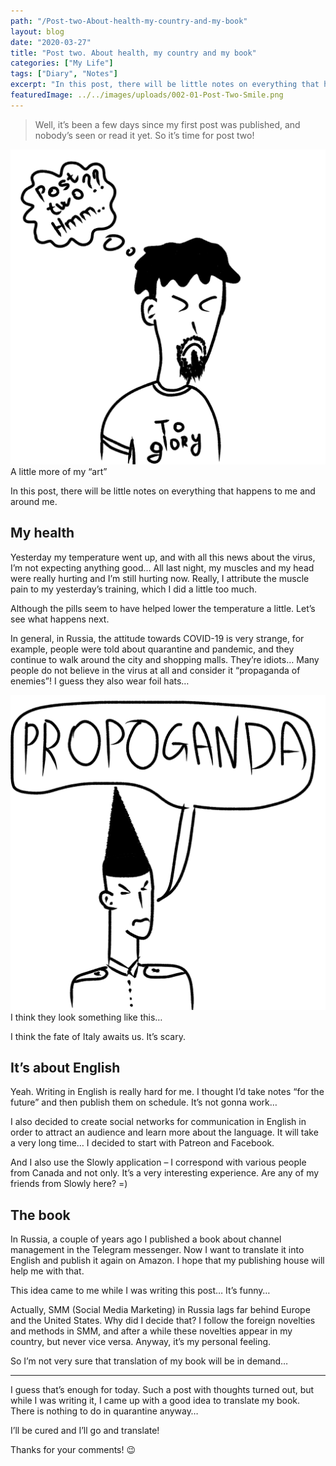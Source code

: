 ```yaml
---
path: "/Post-two-About-health-my-country-and-my-book"
layout: blog
date: "2020-03-27"
title: "Post two. About health, my country and my book"
categories: ["My Life"]
tags: ["Diary", "Notes"]
excerpt: "In this post, there will be little notes on everything that happens to me and around me.."
featuredImage: ../../images/uploads/002-01-Post-Two-Smile.png
---
```


> Well, it’s been a few days since my first post was published, and nobody’s seen or read it yet. So it’s time for post two!

![Post Two Smile](../../images/uploads/002-01-Post-Two-Smile.png "Post Two Smile")
A little more of my “art”

In this post, there will be little notes on everything that happens to me and around me.

## My health

Yesterday my temperature went up, and with all this news about the virus, I’m not expecting anything good… All last night, my muscles and my head were really hurting and I’m still hurting now. Really, I attribute the muscle pain to my yesterday’s training, which I did a little too much.

Although the pills seem to have helped lower the temperature a little. Let’s see what happens next.

In general, in Russia, the attitude towards COVID-19 is very strange, for example, people were told about quarantine and pandemic, and they continue to walk around the city and shopping malls. They’re idiots… Many people do not believe in the virus at all and consider it “propaganda of enemies”! I guess they also wear foil hats…

![Post Two Propoganda](../../images/uploads/002-02-Post-Two-Propoganda.png "Post Two Propoganda")
I think they look something like this…

I think the fate of Italy awaits us. It’s scary.

## It’s about English

Yeah. Writing in English is really hard for me. I thought I’d take notes “for the future” and then publish them on schedule. It’s not gonna work…

I also decided to create social networks for communication in English in order to attract an audience and learn more about the language. It will take a very long time… I decided to start with Patreon and Facebook.

And I also use the Slowly application – I correspond with various people from Canada and not only. It’s a very interesting experience. Are any of my friends from Slowly here? =)

## The book

In Russia, a couple of years ago I published a book about channel management in the Telegram messenger. Now I want to translate it into English and publish it again on Amazon. I hope that my publishing house will help me with that.

This idea came to me while I was writing this post… It’s funny…

Actually, SMM (Social Media Marketing) in Russia lags far behind Europe and the United States. Why did I decide that? I follow the foreign novelties and methods in SMM, and after a while these novelties appear in my country, but never vice versa. Anyway, it’s my personal feeling.

So I’m not very sure that translation of my book will be in demand…

---

I guess that’s enough for today. Such a post with thoughts turned out, but while I was writing it, I came up with a good idea to translate my book. There is nothing to do in quarantine anyway…

I’ll be cured and I’ll go and translate!

Thanks for your comments! 😉

